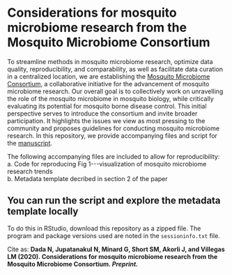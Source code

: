 # Considerations for mosquito microbiome research from the Mosquito Microbiome Consortium

To streamline methods in mosquito microbiome research, optimize data quality, reproducibility, and comparability, as well as facilitate data curation in a centralized location, we are establishing the [Mosquito Microbiome Consortium](www.example.org), a collaborative initiative for the advancement of mosquito microbiome research. Our overall goal is to collectively work on unravelling the role of the mosquito microbiome in mosquito biology, while critically evaluating its potential for mosquito borne disease control. This initial perspective serves to introduce the consortium and invite broader participation. It highlights the issues we view as most pressing to the community and proposes guidelines for conducting mosquito microbiome research. In this repository, we provide accompanying files and script for the [manuscript](www.example.org).  

The following accompanying files are included to allow for reproducibility:  
  a. Code for reproducing Fig 1---visualization of mosquito microbiome research trends  
  b. Metadata template decribed in section 2 of the paper  
  
## You can run the script and explore the metadata template locally  
To do this in RStudio, download this repository as a zipped file. The program and package versions used are noted in the ```sessioninfo.txt``` file.
  
Cite as: __Dada N, Jupatanakul N, Minard G, Short SM, Akorli J, and Villegas LM (2020). Considerations for mosquito microbiome research from the Mosquito Microbiome Consortium. *Preprint.*__
